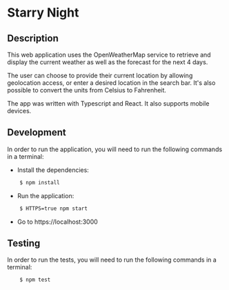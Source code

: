 # Starry Night
## Description
This web application uses the OpenWeatherMap service to retrieve and display the current weather as well as the forecast for the next 4 days.

The user can choose to provide their current location by allowing geolocation access, or enter a desired location in the search bar. It's also possible to convert the units from Celsius to Fahrenheit.

The app was written with Typescript and React. It also supports mobile devices.

## Development

In order to run the application, you will need to run the following commands in a terminal:
- Install the dependencies:
```bash
    $ npm install
```
- Run the application:
```bash
    $ HTTPS=true npm start
```
- Go to https://localhost:3000

## Testing

In order to run the tests, you will need to run the following commands in a terminal:
```bash
    $ npm test
```
